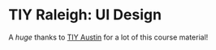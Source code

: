 # TIY Raleigh: UI Design

A *huge* thanks to [TIY Austin](https://github.com/TIY-Austin-Front-End-Engineering) for a lot of this course material!
